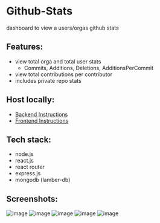 # Github-Stats

dashboard to view a users/orgas github stats

## Features:

-   view total orga and total user stats
    -   Commits, Additions, Deletions, AdditionsPerCommit
-   view total contributions per contributor
-   includes private repo stats

## Host locally:

-   [Backend Instructions](./server/README.md)
-   [Frontend Instructions](./frontend/README.md)

## Tech stack:

-   node.js
-   react.js
-   react router
-   express.js
-   mongodb (lamber-db)

## Screenshots:

![image](https://user-images.githubusercontent.com/47723417/118725356-25613280-b830-11eb-8def-b763459a4ce7.png)
![image](https://user-images.githubusercontent.com/47723417/118725379-2c884080-b830-11eb-8e98-826382ed0da6.png)
![image](https://user-images.githubusercontent.com/47723417/118725401-31e58b00-b830-11eb-8d69-6f7e2e504de7.png)
![image](https://user-images.githubusercontent.com/47723417/118725424-39a52f80-b830-11eb-8f2a-4bd776cddcb0.png)
![image](https://user-images.githubusercontent.com/47723417/118725634-7e30cb00-b830-11eb-93a3-335d2f2cd903.png)
